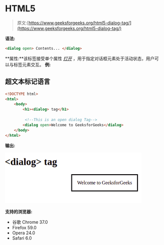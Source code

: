 # HTML5 <dialog>标签</dialog>

> 原文:[https://www.geeksforgeeks.org/html5-dialog-tag/](https://www.geeksforgeeks.org/html5-dialog-tag/)

<dialog>标签用于指定对话框或窗口。该标签用于在网页上创建弹出对话框和模型。这个标签在 HTML5 中是新的。</dialog> 

**语法:**

```html
<dialog open> Contents... </dialog>
```

**属性:**该标签接受单个属性 [*打开*](https://www.geeksforgeeks.org/html-open-attribute/) ，用于指定对话框元素处于活动状态，用户可以与标签元素交互。
**例:**

## 超文本标记语言

```html
<!DOCTYPE html>
<html>  
    <body>
        <h1><dialog> tag</h1>

         <!--This is an open dialog Tag-->
        <dialog open>Welcome to GeeksforGeeks</dialog>
    </body>
</html>
```

**输出:**

![](img/377accdd0c0769dc3280f7dc1d0668d0.png)

**支持的浏览器:**

*   谷歌 Chrome 37.0
*   Firefox 59.0
*   Opera 24.0
*   Safari 6.0